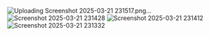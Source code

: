 ![Uploading Screenshot 2025-03-21 231517.png…]()
![Screenshot 2025-03-21 231428](https://github.com/user-attachments/assets/6e369f7e-4f5b-4be9-9882-98dac898226e)
![Screenshot 2025-03-21 231412](https://github.com/user-attachments/assets/8a489184-55d2-407d-b85a-d6b070b03488)
![Screenshot 2025-03-21 231332](https://github.com/user-attachments/assets/89accdac-5c18-449d-9155-b43fa2697ae9)
